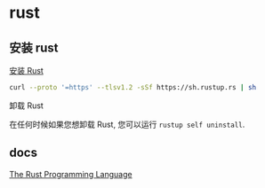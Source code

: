 # rust

## 安装 rust

[安装 Rust](https://www.rust-lang.org/zh-CN/tools/install)

```zsh
curl --proto '=https' --tlsv1.2 -sSf https://sh.rustup.rs | sh
```

卸载 Rust

在任何时候如果您想卸载 Rust, 您可以运行 `rustup self uninstall`. 

## docs

[The Rust Programming Language](https://doc.rust-lang.org/book/title-page.html)
